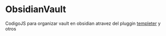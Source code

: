 # ObsidianVault
CodigoJS para organizar vault en obsidian atravez del pluggin [templeter](https://github.com/SilentVoid13/Templater) y otros 
